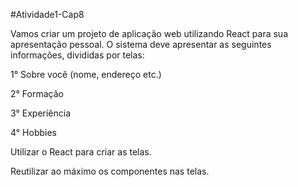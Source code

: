 #Atividade1-Cap8

Vamos criar um projeto de aplicação web utilizando React para sua apresentação pessoal. O sistema deve apresentar as seguintes informações, divididas por telas: 

1° Sobre você (nome, endereço etc.) 

2° Formação 

3° Experiência 

4° Hobbies 

Utilizar o React para criar as telas. 

Reutilizar ao máximo os componentes nas telas.